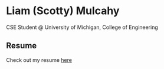# Liam (Scotty) Mulcahy

CSE Student @ University of Michigan, College of Engineering

## Resume
Check out my resume [here](./resume/Liam_Mulcahy_W23.pdf)